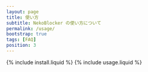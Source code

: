 ```yaml
---
layout: page
title: 使い方
subtitle: NekoBlocker の使い方について
permalink: /usage/
bootstrap: true
tags: [FAQ]
position: 3
---
```


{% include install.liquid %}
{% include usage.liquid %}

